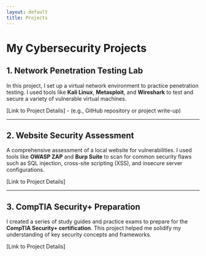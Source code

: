 ```yaml
---
layout: default
title: Projects
---
```


# My Cybersecurity Projects

## 1. **Network Penetration Testing Lab**

In this project, I set up a virtual network environment to practice penetration testing. I used tools like **Kali Linux**, **Metasploit**, and **Wireshark** to test and secure a variety of vulnerable virtual machines.

[Link to Project Details] - (e.g., GitHub repository or project write-up)

---

## 2. **Website Security Assessment**

A comprehensive assessment of a local website for vulnerabilities. I used tools like **OWASP ZAP** and **Burp Suite** to scan for common security flaws such as SQL injection, cross-site scripting (XSS), and insecure server configurations.

[Link to Project Details]

---

## 3. **CompTIA Security+ Preparation**

I created a series of study guides and practice exams to prepare for the **CompTIA Security+ certification**. This project helped me solidify my understanding of key security concepts and frameworks.

[Link to Project Details]

